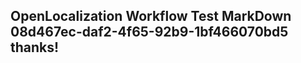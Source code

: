 <properties
ms.topic="hero-topic"
ms.test1="hero-topic"
ms.test2="test"/>


## OpenLocalization Workflow Test MarkDown 08d467ec-daf2-4f65-92b9-1bf466070bd5 thanks!



<!--HONumber=Aug16_HO3-->


